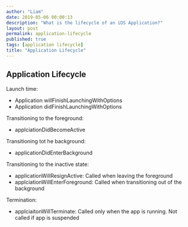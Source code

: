 ```yaml
---
author: "Liam"
date: 2019-05-06 00:00:13
description: "What is the lifecycle of an iOS Application?"
layout: post
permalink: application-lifecycle
published: true
tags: [application lifecycle]
title: "Application Lifecycle"
---
```


## Application Lifecycle

Launch time:
- Application willFinishLaunchingWithOptions
- Application didFinishLaunchingWithOptions

Transitioning to the foreground:
- applciationDidBecomeActive

Transitioning tot he background:
- applicationDidEnterBackground

Transitioning to the inactive state:
- applicationWillResignActive: Called when leaving the foreground
- applciationWillEnterForeground: Called when transitioning out of the background

Termination:
- applciaitonWillTerminate: Called only when the app is running. Not called if app is suspended
